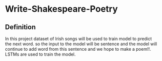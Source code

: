 # Write-Shakespeare-Poetry

## Definition
In this project dataset of Irish songs will be used to train model to predict the next word. so the input to the model will be sentence and the model will continue to add word from this sentence and we hope to make a poem!!. LSTMs are used to train the model.

